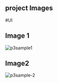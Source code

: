 ## project Images

#UI

## Image 1
![p3sample1](https://github.com/user-attachments/assets/3bc39483-ae3f-43d0-bc90-35512dadacad)

## Image2
![p3sample-2](https://github.com/user-attachments/assets/d8a92eb3-c766-40e2-83f0-6bfa84b630fa)
